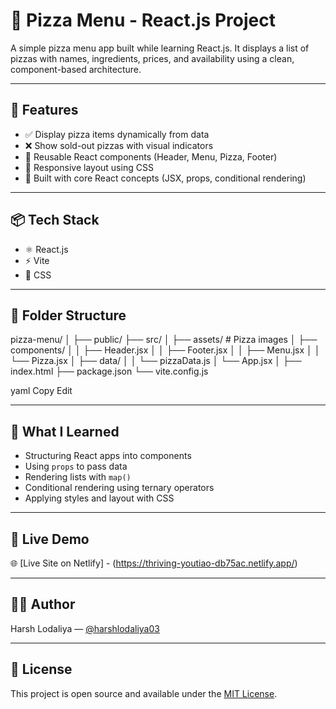 # 🍕 Pizza Menu - React.js Project

A simple pizza menu app built while learning React.js. It displays a list of pizzas with names, ingredients, prices, and availability using a clean, component-based architecture.

---

## 🚀 Features

- ✅ Display pizza items dynamically from data
- ❌ Show sold-out pizzas with visual indicators
- 🧱 Reusable React components (Header, Menu, Pizza, Footer)
- 🎨 Responsive layout using CSS
- 🧠 Built with core React concepts (JSX, props, conditional rendering)

---

## 📦 Tech Stack

- ⚛️ React.js
- ⚡ Vite
- 🎨 CSS

---

## 📁 Folder Structure

pizza-menu/
│
├── public/
├── src/
│ ├── assets/ # Pizza images
│ ├── components/
│ │ ├── Header.jsx
│ │ ├── Footer.jsx
│ │ ├── Menu.jsx
│ │ └── Pizza.jsx
│ ├── data/
│ │ └── pizzaData.js
│ └── App.jsx
│
├── index.html
├── package.json
└── vite.config.js

yaml
Copy
Edit

---

## 🧠 What I Learned

- Structuring React apps into components
- Using `props` to pass data
- Rendering lists with `map()`
- Conditional rendering using ternary operators
- Applying styles and layout with CSS

---

## 📍 Live Demo

🌐 [Live Site on Netlify] - (https://thriving-youtiao-db75ac.netlify.app/)

---

## 🧑‍💻 Author

Harsh Lodaliya — [@harshlodaliya03](https://github.com/harshlodaliya03)

---

## 📜 License

This project is open source and available under the [MIT License](LICENSE).
